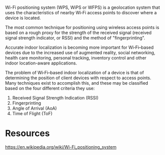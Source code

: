 




#

Wi-Fi positioning system (WPS, WiPS or WFPS) is a geolocation system that uses the characteristics of nearby Wi‑Fi access points to discover where a device is located.

The most common technique for positioning using wireless access points is based on a rough proxy for the strength of the received signal (received signal strength indicator, or RSSI) and the method of "fingerprinting".

Accurate indoor localization is becoming more important for Wi‑Fi–based devices due to the increased use of augmented reality, social networking, health care monitoring, personal tracking, inventory control and other indoor location-aware applications.

The problem of Wi‑Fi–based indoor localization of a device is that of determining the position of client devices with respect to access points. Many techniques exist to accomplish this, and these may be classified based on the four different criteria they use: 

1. Received Signal Strength Indication (RSSI)
2. Fingerprinting
3. Angle of Arrival (AoA)
4. Time of Flight (ToF)


# Resources

https://en.wikipedia.org/wiki/Wi-Fi_positioning_system
